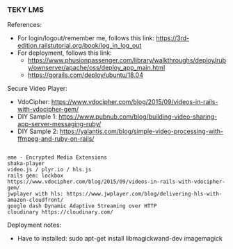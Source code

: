 ### TEKY LMS

References: 
* For login/logout/remember me, follows this link: https://3rd-edition.railstutorial.org/book/log_in_log_out
* For deployment, follows this link: 
  * https://www.phusionpassenger.com/library/walkthroughs/deploy/ruby/ownserver/apache/oss/deploy_app_main.html
  * https://gorails.com/deploy/ubuntu/18.04

Secure Video Player:
  * VdoCipher: https://www.vdocipher.com/blog/2015/09/videos-in-rails-with-vdocipher-gem/
  * DIY Sample 1: https://www.pubnub.com/blog/building-video-sharing-app-server-messaging-ruby/
  * DIY Sample 2: https://yalantis.com/blog/simple-video-processing-with-ffmpeg-and-ruby-on-rails/
<pre><code>
eme - Encrypted Media Extensions
shaka-player
video.js / plyr.io / hls.js
rails gem: lockbox
https://www.vdocipher.com/blog/2015/09/videos-in-rails-with-vdocipher-gem/
jwplayer with hls: https://www.jwplayer.com/blog/delivering-hls-with-amazon-cloudfront/
google dash Dynamic Adaptive Streaming over HTTP
cloudinary https://cloudinary.com/
</code></pre>
Deployment notes:
  * Have to installed: sudo apt-get install libmagickwand-dev imagemagick